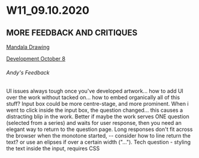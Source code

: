 # W11_09.10.2020

## MORE FEEDBACK AND CRITIQUES

[Mandala Drawing](https://mikewlam.github.io/S2A/WK11/EJACOB_mandalaDrawing/index.html)

[Development October 8](https://mikewlam.github.io/S2A/2.project_development/sketch_01_update8_Oct/index.html)

###### Andy's Feedback
UI issues always tough once you've developed artwork... how to add UI over the work without tacked on... how to embed organically all of this stuff? Input box could be more centre-stage, and more prominent. When i went to click inside the input box, the question changed... this causes a distracting blip in the work. Better if maybe the work serves ONE question (selected from a series) and waits for user response, then you need an elegant way to return to the question page. Long responses don't fit across the browser when the monotone started, -- consider how to line return the text? or use an elipses if over a certain width ("..."). Tech question - styling the text inside the input, requires CSS
